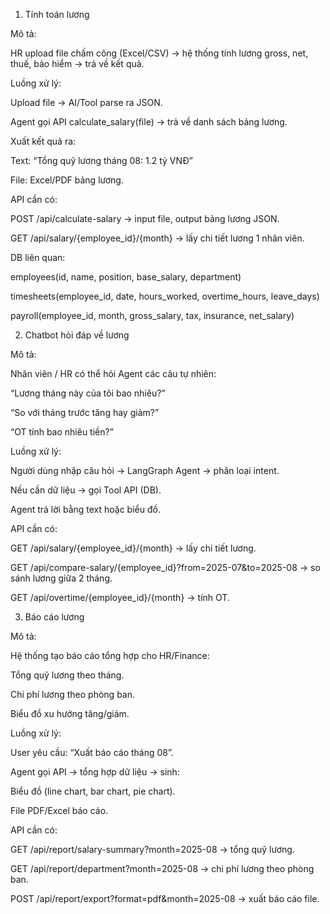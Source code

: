  1. Tính toán lương


Mô tả:

HR upload file chấm công (Excel/CSV) → hệ thống tính lương gross, net, thuế, bảo hiểm → trả về kết quả.


Luồng xử lý:




Upload file → AI/Tool parse ra JSON.


Agent gọi API calculate_salary(file) → trả về danh sách bảng lương.


Xuất kết quả ra:


Text: “Tổng quỹ lương tháng 08: 1.2 tỷ VNĐ”


File: Excel/PDF bảng lương.



API cần có:




POST /api/calculate-salary → input file, output bảng lương JSON.


GET /api/salary/{employee_id}/{month} → lấy chi tiết lương 1 nhân viên.



DB liên quan:




employees(id, name, position, base_salary, department)


timesheets(employee_id, date, hours_worked, overtime_hours, leave_days)


payroll(employee_id, month, gross_salary, tax, insurance, net_salary)




 2. Chatbot hỏi đáp về lương


Mô tả:

Nhân viên / HR có thể hỏi Agent các câu tự nhiên:




“Lương tháng này của tôi bao nhiêu?”


“So với tháng trước tăng hay giảm?”


“OT tính bao nhiêu tiền?”



Luồng xử lý:




Người dùng nhập câu hỏi → LangGraph Agent → phân loại intent.


Nếu cần dữ liệu → gọi Tool API (DB).


Agent trả lời bằng text hoặc biểu đồ.



API cần có:




GET /api/salary/{employee_id}/{month} → lấy chi tiết lương.


GET /api/compare-salary/{employee_id}?from=2025-07&to=2025-08 → so sánh lương giữa 2 tháng.


GET /api/overtime/{employee_id}/{month} → tính OT.




 3. Báo cáo lương


Mô tả:

Hệ thống tạo báo cáo tổng hợp cho HR/Finance:




Tổng quỹ lương theo tháng.


Chi phí lương theo phòng ban.


Biểu đồ xu hướng tăng/giảm.



Luồng xử lý:




User yêu cầu: “Xuất báo cáo tháng 08”.


Agent gọi API → tổng hợp dữ liệu → sinh:


Biểu đồ (line chart, bar chart, pie chart).


File PDF/Excel báo cáo.



API cần có:




GET /api/report/salary-summary?month=2025-08 → tổng quỹ lương.


GET /api/report/department?month=2025-08 → chi phí lương theo phòng ban.


POST /api/report/export?format=pdf&month=2025-08 → xuất báo cáo file.